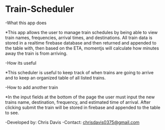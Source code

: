# Train-Scheduler

-What this app does

*This app allows the user to manage train schedules by being able to view train names, frequencies, arrival times, and destinations. All train data is stored in a realtime firebase database and then returned and appended to the table with, then based on the ETA, momentjs will calculate how minutes away the train is from arriving.

-How its useful

*This scheduler is useful to keep track of when trains are going to arrive and to keep an organized table of all listed trains.

-How to add another train

*In the input fields at the bottom of the page the user must input the new trains name, destination, frequency, and estimated time of arrival. After clicking submit the train will be stored in firebase and appended to the table to see.

-Developed by: Chris Davis
-Contact: chrisdavis0375@gmail.com
